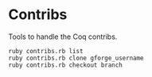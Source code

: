 # Contribs
Tools to handle the Coq contribs.

    ruby contribs.rb list
    ruby contribs.rb clone gforge_username
    ruby contribs.rb checkout branch

